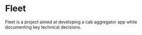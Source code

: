 # Fleet
Fleet is a project aimed at developing a cab aggregator app while documenting key technical decisions.
